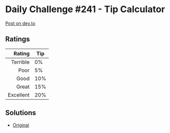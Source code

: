 # Daily Challenge #241 - Tip Calculator

[Post on dev.to](https://dev.to/thepracticaldev/daily-challenge-241-tip-calculator-4nh7)

## Ratings

|    Rating | Tip |
|----------:|-----|
|  Terrible | 0%  |
|      Poor | 5%  |
|      Good | 10% |
|     Great | 15% |
| Excellent | 20% |

## Solutions

- [Original](./original.js)
